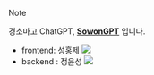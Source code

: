 > [!note]
> 경소마고 ChatGPT, [**SowonGPT**](http://sowon-gpt.s3-website.ap-northeast-2.amazonaws.com/) 입니다.   
> - frontend: 성홍제 <a href="https://github.com/806gw" target="_blank"><img src="https://img.shields.io/badge/GitHub-181717?style=flat-square&logo=GitHub&logoColor=white"/></a>
> - backend : 정윤성 <a href="https://github.com/Yunseong-dev" target="_blank"><img src="https://img.shields.io/badge/GitHub-181717?style=flat-square&logo=GitHub&logoColor=white"/></a>

